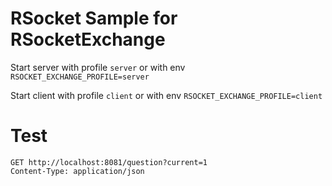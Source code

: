 # RSocket Sample for RSocketExchange

Start server with profile `server` or with env `RSOCKET_EXCHANGE_PROFILE=server`

Start client with profile `client` or with env `RSOCKET_EXCHANGE_PROFILE=client`

# Test

```http request
GET http://localhost:8081/question?current=1
Content-Type: application/json
```